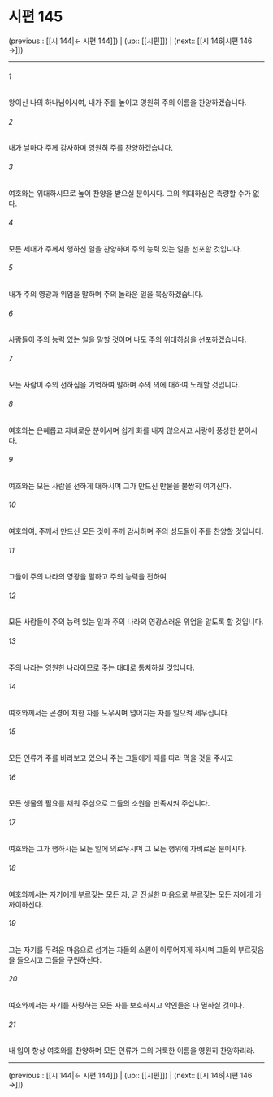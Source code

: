 # 시편 145

(previous:: [[시 144|← 시편 144]]) | (up:: [[시편]]) | (next:: [[시 146|시편 146 →]])

***




###### 1 

왕이신 나의 하나님이시여, 내가 주를 높이고 영원히 주의 이름을 찬양하겠습니다. 



###### 2 

내가 날마다 주께 감사하며 영원히 주를 찬양하겠습니다. 



###### 3 

여호와는 위대하시므로 높이 찬양을 받으실 분이시다. 그의 위대하심은 측량할 수가 없다. 



###### 4 

모든 세대가 주께서 행하신 일을 찬양하며 주의 능력 있는 일을 선포할 것입니다. 



###### 5 

내가 주의 영광과 위엄을 말하며 주의 놀라운 일을 묵상하겠습니다. 



###### 6 

사람들이 주의 능력 있는 일을 말할 것이며 나도 주의 위대하심을 선포하겠습니다. 



###### 7 

모든 사람이 주의 선하심을 기억하여 말하며 주의 의에 대하여 노래할 것입니다. 



###### 8 

여호와는 은혜롭고 자비로운 분이시며 쉽게 화를 내지 않으시고 사랑이 풍성한 분이시다. 



###### 9 

여호와는 모든 사람을 선하게 대하시며 그가 만드신 만물을 불쌍히 여기신다. 



###### 10 

여호와여, 주께서 만드신 모든 것이 주께 감사하며 주의 성도들이 주를 찬양할 것입니다. 



###### 11 

그들이 주의 나라의 영광을 말하고 주의 능력을 전하여 



###### 12 

모든 사람들이 주의 능력 있는 일과 주의 나라의 영광스러운 위엄을 알도록 할 것입니다. 



###### 13 

주의 나라는 영원한 나라이므로 주는 대대로 통치하실 것입니다. 



###### 14 

여호와께서는 곤경에 처한 자를 도우시며 넘어지는 자를 일으켜 세우십니다. 



###### 15 

모든 인류가 주를 바라보고 있으니 주는 그들에게 때를 따라 먹을 것을 주시고 



###### 16 

모든 생물의 필요를 채워 주심으로 그들의 소원을 만족시켜 주십니다. 



###### 17 

여호와는 그가 행하시는 모든 일에 의로우시며 그 모든 행위에 자비로운 분이시다. 



###### 18 

여호와께서는 자기에게 부르짖는 모든 자, 곧 진실한 마음으로 부르짖는 모든 자에게 가까이하신다. 



###### 19 

그는 자기를 두려운 마음으로 섬기는 자들의 소원이 이루어지게 하시며 그들의 부르짖음을 들으시고 그들을 구원하신다. 



###### 20 

여호와께서는 자기를 사랑하는 모든 자를 보호하시고 악인들은 다 멸하실 것이다. 



###### 21 

내 입이 항상 여호와를 찬양하며 모든 인류가 그의 거룩한 이름을 영원히 찬양하리라.

***

(previous:: [[시 144|← 시편 144]]) | (up:: [[시편]]) | (next:: [[시 146|시편 146 →]])
